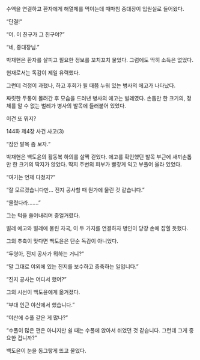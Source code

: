 수액을 연결하고 환자에게 해열제를 먹이는데 때마침 중대장이 입원실로 들어왔다.

“단결!”

“어. 이 친구가 그 친구야?”

“네, 중대장님.”

박재현은 환자를 살피고 필요한 정보를 꼬치꼬치 물었다. 그럼에도 딱히 소득은 없었다.

현재로서는 독감이 제일 유력했다.

그런데 걱정이 과했나, 하고 후회가 될 때쯤 누워 있는 병사의 에고가 나타났다.

짜릿한 두통이 몰려간 후 모습을 드러낸 병사의 에고는 벌레였다. 손톱만 한 크기의, 정체를 알 수 없는 벌레가 병사의 발목에 들러붙어 있었다.

이건 또 뭐지?

144화 제4장 사건 사고(3)

“잠깐 발목 좀 보자.”

박재현은 백도윤의 활동복 하의를 살짝 걷었다. 에고를 확인했던 발목 부근에 새끼손톱만 한 크기의 딱지가 앉았다. 딱지 주변의 피부가 빨갛게 익고 부풀어 올라 있었다.

“여기는 언제 다쳤지?”

“잘 모르겠습니다만… 진지 공사할 때 뭔가에 물린 것 같습니다.”

“물렸다라…….”

그는 턱을 쓸어내리며 중얼거렸다.

벌레 에고와 벌레에 물린 자국, 이 두 가지를 연결하자 병인이 당장 손에 잡힐 듯했다.

그의 추측이 맞다면 백도윤은 단순 독감이 아니었다.

“두영아, 진지 공사가 뭐하는 거니?”

“말 그대로 야외에 있는 진지를 보수하고 증축하는 일입니다.”

“진지 공사는 어디서 했어?”

그의 시선이 백도윤에게 옮겨졌다.

“부대 인근 야산에서 했습니다.”

“야산에 수풀 같은 게 많나?”

“수풀이 많은 편은 아니지만 쉴 때는 수풀에 앉아서 쉬었던 것 같습니다. 그런데 그게 중요한 겁니까?”

백도윤이 눈을 동그랗게 뜨고 물었다.